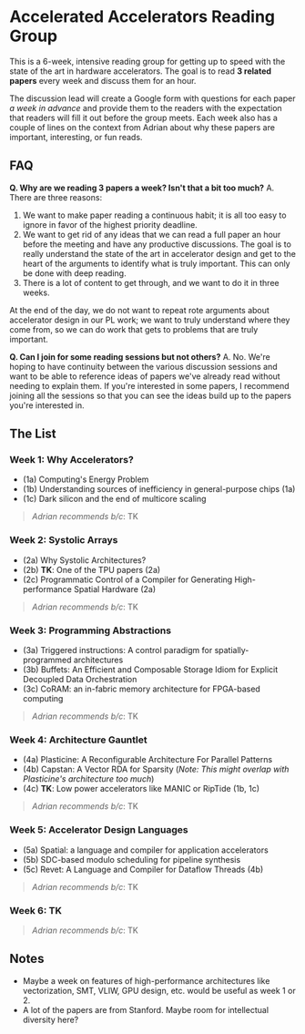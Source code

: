 # Accelerated Accelerators Reading Group

This is a 6-week, intensive reading group for getting up to speed with the state of the art in hardware accelerators. The goal is to read **3 related papers** every week and discuss them for an hour.

The discussion lead will create a Google form with questions for each paper *a week in advance* and provide them to the readers with the expectation that readers will fill it out before the group meets.
Each week also has a couple of lines on the context from Adrian about why these papers are important, interesting, or fun reads.

## FAQ

**Q. Why are we reading 3 papers a week? Isn't that a bit too much?**
A. There are three reasons:
1. We want to make paper reading a continuous habit; it is all too easy to ignore in favor of the highest priority deadline.
2. We want to get rid of any ideas that we can read a full paper an hour before the meeting and have any productive discussions. The goal is to really understand the state of the art in accelerator design and get to the heart of the arguments to identify what is truly important. This can only be done with deep reading.
3. There is a lot of content to get through, and we want to do it in three weeks.

At the end of the day, we do not want to repeat rote arguments about accelerator design in our PL work; we want to truly understand where they come from, so we can do work that gets to problems that are truly important.

**Q. Can I join for some reading sessions but not others?**
A. No. We're hoping to have continuity between the various discussion sessions and want to be able to reference ideas of papers we've already read without needing to explain them. If you're interested in some papers, I recommend joining all the sessions so that you can see the ideas build up to the papers you're interested in.


## The List

### Week 1: Why Accelerators?
- (1a) Computing's Energy Problem
- (1b) Understanding sources of inefficiency in general-purpose chips (1a)
- (1c) Dark silicon and the end of multicore scaling

> *Adrian recommends b/c*: TK

### Week 2: Systolic Arrays
- (2a) Why Systolic Architectures?
- (2b) **TK**: One of the TPU papers (2a)
- (2c) Programmatic Control of a Compiler for Generating High-performance Spatial Hardware (2a)

> *Adrian recommends b/c*: TK

### Week 3: Programming Abstractions
- (3a) Triggered instructions: A control paradigm for spatially-programmed architectures
- (3b) Buffets: An Efficient and Composable Storage Idiom for Explicit Decoupled Data Orchestration
- (3c) CoRAM: an in-fabric memory architecture for FPGA-based computing

> *Adrian recommends b/c*: TK

### Week 4: Architecture Gauntlet
- (4a) Plasticine: A Reconfigurable Architecture For Parallel Patterns
- (4b) Capstan: A Vector RDA for Sparsity (*Note: This might overlap with Plasticine's architecture too much*)
- (4c) **TK**: Low power accelerators like MANIC or RipTide (1b, 1c)

> *Adrian recommends b/c*: TK

### Week 5: Accelerator Design Languages
- (5a) Spatial: a language and compiler for application accelerators
- (5b) SDC-based modulo scheduling for pipeline synthesis
- (5c) Revet: A Language and Compiler for Dataflow Threads (4b)

> *Adrian recommends b/c*: TK

### Week 6: TK

> *Adrian recommends b/c*: TK

## Notes
- Maybe a week on features of high-performance architectures like vectorization, SMT, VLIW, GPU design, etc. would be useful as week 1 or 2.
- A lot of the papers are from Stanford. Maybe room for intellectual diversity here?
